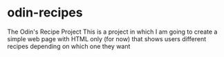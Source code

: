 # odin-recipes

The Odin's Recipe Project
This is a project in which I am going to create a simple web page with HTML only (for now) that shows users different recipes depending on which one they want